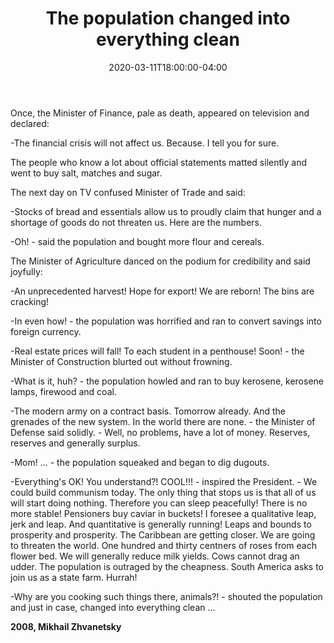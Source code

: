 ﻿---
title: "The population changed into everything clean"
date: 2020-03-11T18:00:00-04:00
categories:
  - blog
tags:
  - joke
  - Russia
---

Once, the Minister of Finance, pale as death, appeared on television and declared:

-The financial crisis will not affect us.
Because.
I tell you for sure.

The people who know a lot about official statements
matted silently and went to buy salt, matches and sugar.

The next day on TV
confused Minister of Trade
and said:

-Stocks of bread and essentials
allow us to proudly claim
that hunger and a shortage of goods do not threaten us.
Here are the numbers.

-Oh! - said the population and bought more flour and cereals.

The Minister of Agriculture danced on the podium for credibility
and said joyfully:

-An unprecedented harvest!
Hope for export!
We are reborn!
The bins are cracking!

-In even how! - the population was horrified
and ran to convert savings into foreign currency.

-Real estate prices will fall!
To each student in a penthouse!
Soon! - the Minister of Construction blurted out without frowning.

-What is it, huh? - the population howled and ran to buy
kerosene, kerosene lamps, firewood and coal.

-The modern army on a contract basis.
Tomorrow already.
And the grenades of the new system. In the world there are none. - the Minister of Defense said solidly. - Well, no problems, have a lot of money.
Reserves, reserves and generally surplus.

-Mom! ... - the population squeaked and began to dig dugouts.

-Everything's OK!
You understand?! COOL!!! - inspired the President. - We could build communism today.
The only thing that stops us is that all of us will start doing nothing.
Therefore you can sleep peacefully! There is no more stable!
Pensioners buy caviar in buckets!
I foresee a qualitative leap, jerk and leap.
And quantitative is generally running!
Leaps and bounds to prosperity and prosperity.
The Caribbean are getting closer.
We are going to threaten the world.
One hundred and thirty centners of roses from each flower bed.
We will generally reduce milk yields.
Cows cannot drag an udder.
The population is outraged by the cheapness.
South America asks to join us as a state farm.
Hurrah!

-Why are you cooking such things there, animals?! - shouted the population
and just in case, changed into everything clean ...

**2008, Mikhail Zhvanetsky**